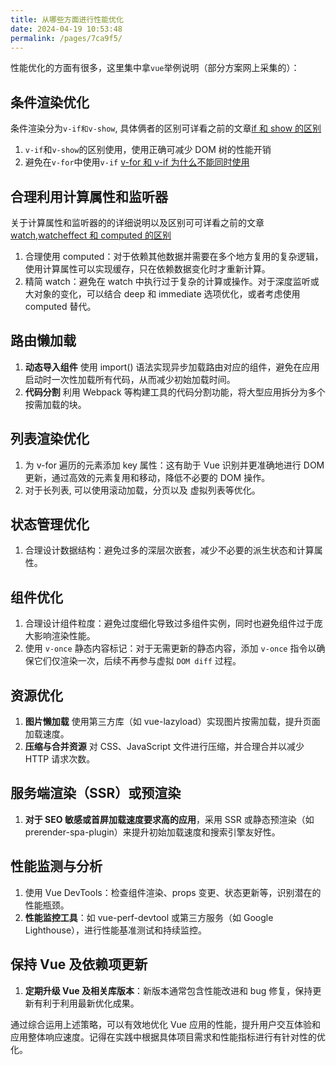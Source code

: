 ```yaml
---
title: 从哪些方面进行性能优化
date: 2024-04-19 10:53:48
permalink: /pages/7ca9f5/
---
```


性能优化的方面有很多，这里集中拿`vue`举例说明（部分方案网上采集的）：

## 条件渲染优化

条件渲染分为`v-if和v-show`, 具体俩者的区别可详看之前的文章[if 和 show 的区别](/pages/23f566)

1. `v-if`和`v-show`的区别使用，使用正确可减少 DOM 树的性能开销
2. 避免在`v-for`中使用`v-if` [v-for 和 v-if 为什么不能同时使用](/pages/7e4e7c)

## 合理利用计算属性和监听器

关于计算属性和监听器的的详细说明以及区别可可详看之前的文章[watch,watcheffect 和 computed 的区别](/pages/14e203)

1. 合理使用 computed：对于依赖其他数据并需要在多个地方复用的复杂逻辑，使用计算属性可以实现缓存，只在依赖数据变化时才重新计算。
2. 精简 watch：避免在 watch 中执行过于复杂的计算或操作。对于深度监听或大对象的变化，可以结合 deep 和 immediate 选项优化，或者考虑使用 computed 替代。

## 路由懒加载

1. **动态导入组件** 使用 import() 语法实现异步加载路由对应的组件，避免在应用启动时一次性加载所有代码，从而减少初始加载时间。
2. **代码分割** 利用 Webpack 等构建工具的代码分割功能，将大型应用拆分为多个按需加载的块。

## 列表渲染优化

1. 为 v-for 遍历的元素添加 key 属性：这有助于 Vue 识别并更准确地进行 DOM 更新，通过高效的元素复用和移动，降低不必要的 DOM 操作。
2. 对于长列表, 可以使用滚动加载，分页以及 虚拟列表等优化。

## 状态管理优化

1. 合理设计数据结构：避免过多的深层次嵌套，减少不必要的派生状态和计算属性。

## 组件优化

1. 合理设计组件粒度：避免过度细化导致过多组件实例，同时也避免组件过于庞大影响渲染性能。
2. 使用 `v-once` 静态内容标记：对于无需更新的静态内容，添加 `v-once` 指令以确保它们仅渲染一次，后续不再参与虚拟 `DOM diff` 过程。

## 资源优化

1. **图片懒加载** 使用第三方库（如 vue-lazyload）实现图片按需加载，提升页面加载速度。
2. **压缩与合并资源** 对 CSS、JavaScript 文件进行压缩，并合理合并以减少 HTTP 请求次数。

## 服务端渲染（SSR）或预渲染

1. **对于 SEO 敏感或首屏加载速度要求高的应用**，采用 SSR 或静态预渲染（如 prerender-spa-plugin）来提升初始加载速度和搜索引擎友好性。

## 性能监测与分析

1. 使用 Vue DevTools：检查组件渲染、props 变更、状态更新等，识别潜在的性能瓶颈。
2. **性能监控工具**：如 vue-perf-devtool 或第三方服务（如 Google Lighthouse），进行性能基准测试和持续监控。

## 保持 Vue 及依赖项更新

1. **定期升级 Vue 及相关库版本**：新版本通常包含性能改进和 bug 修复，保持更新有利于利用最新优化成果。

通过综合运用上述策略，可以有效地优化 Vue 应用的性能，提升用户交互体验和应用整体响应速度。记得在实践中根据具体项目需求和性能指标进行有针对性的优化。
